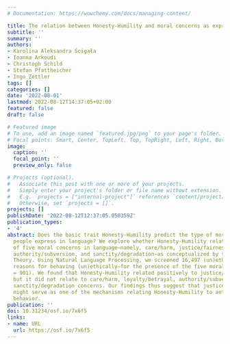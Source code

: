 ```yaml
---
# Documentation: https://wowchemy.com/docs/managing-content/

title: The relation between Honesty-Humility and moral concerns as expressed in language
subtitle: ''
summary: ''
authors:
- Karolina Aleksandra Ścigała
- Ioanna Arkoudi
- Christoph Schild
- Stefan Pfattheicher
- Ingo Zettler
tags: []
categories: []
date: '2022-08-01'
lastmod: 2022-08-12T14:37:05+02:00
featured: false
draft: false

# Featured image
# To use, add an image named `featured.jpg/png` to your page's folder.
# Focal points: Smart, Center, TopLeft, Top, TopRight, Left, Right, BottomLeft, Bottom, BottomRight.
image:
  caption: ''
  focal_point: ''
  preview_only: false

# Projects (optional).
#   Associate this post with one or more of your projects.
#   Simply enter your project's folder or file name without extension.
#   E.g. `projects = ["internal-project"]` references `content/project/deep-learning/index.md`.
#   Otherwise, set `projects = []`.
projects: []
publishDate: '2022-08-12T12:37:05.050359Z'
publication_types:
- '4'
abstract: Does the basic trait Honesty-Humility predict the type of moral concerns
  people express in language? We explore whether Honesty-Humility relates to the expression
  of five moral concerns in language—namely, care/harm, justice/fairness, loyalty/betrayal,
  authority/subversion, and sanctity/degradation—as conceptualized by the Moral Foundations
  Theory. Using Natural Language Processing, we screened 16,497 (un)ethical justifications—i.e.,
  reasons for behaving (un)ethically—for the presence of the five moral concerns (N
  = 901). We found that Honesty-Humility related positively to justice/fairness concerns,
  but it did not relate to care/harm, loyalty/betrayal, authority/subversion, and
  sanctity/degradation concerns. Our findings thus suggest that justice/fairness concerns
  might serve as one of the mechanisms relating Honesty-Humility to anti- and prosocial
  behavior.
publication: ''
doi: 10.31234/osf.io/7x6f5
links:
- name: URL
  url: https://osf.io/7x6f5
---
```

